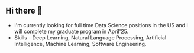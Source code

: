 ## Hi there 👋

- I'm currently looking for full time Data Science positions in the US and I will complete my graduate program in April'25.
- Skills - Deep Learning, Natural Language Processing, Artificial Intelligence, Machine Learning, Software Engineering.

<!--
**vivek-rd/vivek-rd** is a ✨ _special_ ✨ repository because its `README.md` (this file) appears on your GitHub profile.

Here are some ideas to get you started:

- 🔭 I’m currently working on ...
- 🌱 I’m currently learning ...
- 👯 I’m looking to collaborate on ...
- 🤔 I’m looking for help with ...
- 💬 Ask me about ...
- 📫 How to reach me: ...
- 😄 Pronouns: ...
- ⚡ Fun fact: ...
-->
